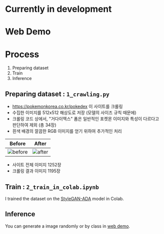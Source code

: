 # Currently in development 

# Web Demo

# Process
1. Preparing dataset
2. Train
3. Inference

## Preparing dataset : `1_crawling.py`
- https://pokemonkorea.co.kr/pokedex 이 사이트를 크롤링
- 수집한 이미지를 512x512 해상도로 저장 (모델의 사이즈 규칙 때문에)
- 크롤링 코드 상에서, "거다이맥스" 폼은 일반적인 포켓몬 이미지와 특성이 다르다고 판단하여 제외 (총 34장)
- 흰색 배경의 깔끔한 RGB 이미지를 얻기 위하여 추가적인 처리

|Before|After|
|:---:|:---:|
|![before](https://github.com/gibiee/pokemon-generator/assets/37574274/04b9914e-56e6-43b2-a5cb-61aff138fadd)|![after](https://github.com/gibiee/pokemon-generator/assets/37574274/bfb17068-9ae3-4b08-8b69-731a1a6efd7f)|

- 사이트 전체 이미지 1252장
- 크롤링 결과 이미지 1195장


## Train : `2_train_in_colab.ipynb`
I trained the dataset on the [StyleGAN-ADA](https://github.com/NVlabs/stylegan2-ada-pytorch.git) model in Colab.  


## Inference
You can generate a image randomly or by class in [web demo](#web-demo).

